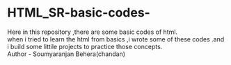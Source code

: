 # HTML_SR-basic-codes-
Here in this repository ,there are some basic codes of html.
<br>
when i tried to learn the html from basics ,i wrote some of these codes .and i build some littile projects to practice those concepts.
<br>
Author - Soumyaranjan Behera(chandan)
